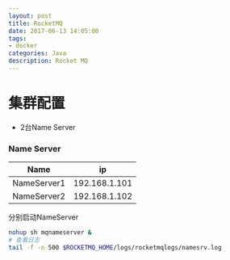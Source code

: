 ```yaml
---
layout: post
title: RocketMQ
date: 2017-06-13 14:05:00
tags:
- docker
categories: Java
description: Rocket MQ
---
```


# 集群配置        
* 2台Name Server

### Name Server
|      Name      |            ip          |
| -------------- | ---------------------- |
| NameServer1    | 192.168.1.101          |
| NameServer2    | 192.168.1.102          |

分别启动NameServer        
```bash
nohup sh mqnameserver &
# 查看日志
tail -f -n 500 $ROCKETMQ_HOME/logs/rocketmqlogs/namesrv.log
```
